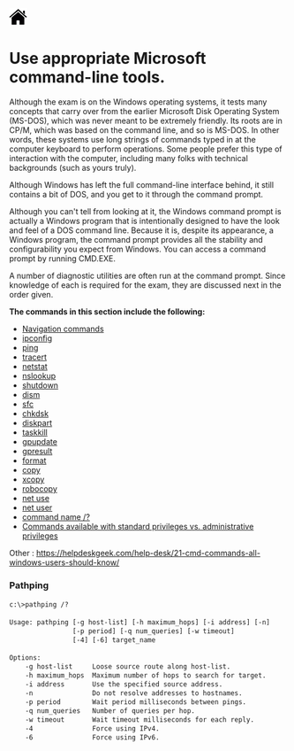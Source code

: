 [![Home](/img/home.jpg)](Readme.md)

# **Use appropriate Microsoft command-line tools.**

Although the exam is on the Windows operating systems, it tests many concepts that carry
over from the earlier Microsoft Disk Operating System (MS-DOS), which was never meant
to be extremely friendly. Its roots are in CP/M, which was based on the command line,
and so is MS-DOS. In other words, these systems use long strings of commands typed in at
the computer keyboard to perform operations. Some people prefer this type of interaction
with the computer, including many folks with technical backgrounds (such as yours truly).

Although Windows has left the full command-line interface behind, it still contains a bit of
DOS, and you get to it through the command prompt.

Although you can't tell from looking at it, the Windows command prompt is actually a
Windows program that is intentionally designed to have the look and feel of a DOS command
line. Because it is, despite its appearance, a Windows program, the command prompt
provides all the stability and configurability you expect from Windows. You can access a
command prompt by running CMD.EXE.

A number of diagnostic utilities are often run at the command prompt. Since knowledge
of each is required for the exam, they are discussed next in the order given. 

**The commands in this section include the following:**
- [Navigation commands](1.4_OS_cmd_navigation.md)
- [ipconfig](1.4_OS_cmd_ipconfig.md)
- [ping](1.4_OS_cmd_ping.md)
- [tracert](1.4_OS_cmd_tracert.md)
- [netstat](1.4_OS_cmd_netstat.md)
- [nslookup](1.4_OS_cmd_nslookup.md)
- [shutdown](1.4_OS_cmd_shutdown.md)
- [dism](1.4_OS_cmd_dism.md)
- [sfc](1.4_OS_cmd_sfc.md)
- [chkdsk](1.4_OS_cmd_chkdsk.md)
- [diskpart](1.4_OS_cmd_diskpart.md)
- [taskkill](1.4_OS_cmd_taskill.md)
- [gpupdate](1.4_OS_cmd_gpupdate.md)
- [gpresult](1.4_OS_cmd_gpresult.md)
- [format](1.4_OS_cmd_format.md)
- [copy](1.4_OS_cmd_copy.md)
- [xcopy](1.4_OS_cmd_xcopy.md)
- [robocopy](1.4_OS_cmd_robocoby.md)
- [net use](1.4_OS_cmd_netuse.md)
- [net user](1.4_OS_cmd_netuser.md)
- [command name /?](1.4_OS_cmd_help.md)
- [Commands available with standard privileges vs. administrative privileges](1.4_OS_cmd_runas.md)


Other : 
https://helpdeskgeek.com/help-desk/21-cmd-commands-all-windows-users-should-know/


### Pathping


```dos
c:\>pathping /?

Usage: pathping [-g host-list] [-h maximum_hops] [-i address] [-n]
                [-p period] [-q num_queries] [-w timeout]
                [-4] [-6] target_name

Options:
    -g host-list     Loose source route along host-list.
    -h maximum_hops  Maximum number of hops to search for target.
    -i address       Use the specified source address.
    -n               Do not resolve addresses to hostnames.
    -p period        Wait period milliseconds between pings.
    -q num_queries   Number of queries per hop.
    -w timeout       Wait timeout milliseconds for each reply.
    -4               Force using IPv4.
    -6               Force using IPv6.
```
